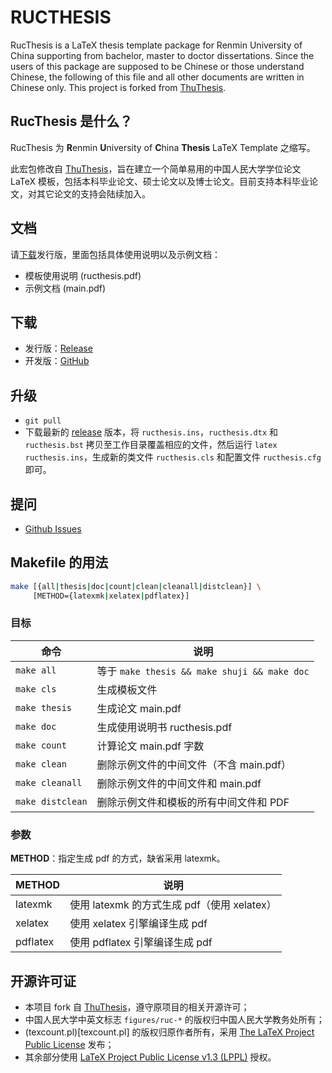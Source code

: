 RUCTHESIS
=========

RucThesis is a LaTeX thesis template package for Renmin University of China supporting from bachelor, master to doctor dissertations. Since the users of this package are supposed to be Chinese or those understand Chinese, the following of this file and all other documents are written in Chinese only. This project is forked from [ThuThesis](https://github.com/xueruini/thuthesis).


RucThesis 是什么？
-----------------

RucThesis 为 <b>R</b>enmin <b>U</b>niversity of <b>C</b>hina <b>Thesis</b> LaTeX Template 之缩写。

此宏包修改自 [ThuThesis](https://github.com/xueruini/thuthesis)，旨在建立一个简单易用的中国人民大学学位论文 LaTeX 模板，包括本科毕业论文、硕士论文以及博士论文。目前支持本科毕业论文，对其它论文的支持会陆续加入。


文档
----

请[下载](https://github.com/abuccts/ructhesis/releases)发行版，里面包括具体使用说明以及示例文档：

* 模板使用说明 (ructhesis.pdf)
* 示例文档 (main.pdf)


下载
----

* 发行版：[Release](https://github.com/abuccts/ructhesis/releases)
* 开发版：[GitHub](https://github.com/abuccts/ructhesis)

升级
----

* `git pull`
* 下载最新的 [release](https://github.com/abuccts/ructhesis/releases) 版本，将 `ructhesis.ins`，`ructhesis.dtx` 和 `ructhesis.bst` 拷贝至工作目录覆盖相应的文件，然后运行 `latex ructhesis.ins`，生成新的类文件 `ructhesis.cls` 和配置文件 `ructhesis.cfg` 即可。


提问
----

* [Github Issues](http://github.com/abuccts/ructhesis/issues)


Makefile 的用法
---------------

``` sh
make [{all|thesis|doc|count|clean|cleanall|distclean}] \
     [METHOD={latexmk|xelatex|pdflatex}]
```

### 目标

| 命令             | 说明                                         |
| ---------------- | -------------------------------------------- |
| `make all`       | 等于 `make thesis && make shuji && make doc` |
| `make cls`       | 生成模板文件                                 |
| `make thesis`    | 生成论文 main.pdf                            |
| `make doc`       | 生成使用说明书 ructhesis.pdf                 |
| `make count`     | 计算论文 main.pdf 字数                       |
| `make clean`     | 删除示例文件的中间文件（不含 main.pdf）      |
| `make cleanall`  | 删除示例文件的中间文件和 main.pdf            |
| `make distclean` | 删除示例文件和模板的所有中间文件和 PDF       |

### 参数


**METHOD**：指定生成 pdf 的方式，缺省采用 latexmk。

| METHOD   | 说明                                        |
| -------- | ------------------------------------------- |
| latexmk  | 使用 latexmk 的方式生成 pdf（使用 xelatex） |
| xelatex  | 使用 xelatex 引擎编译生成 pdf               |
| pdflatex | 使用 pdflatex 引擎编译生成 pdf              |


开源许可证
----------

* 本项目 fork 自 [ThuThesis](https://github.com/xueruini/thuthesis/tree/4deba6c6bf2adda781c10018eae6162e57c4b4dc)，遵守原项目的相关开源许可；
* 中国人民大学中英文标志 `figures/ruc-*` 的版权归中国人民大学教务处所有；
* (texcount.pl)[texcount.pl] 的版权归原作者所有，采用 [The LaTeX Project Public License](https://www.latex-project.org/lppl.txt]) 发布；
* 其余部分使用 [LaTeX Project Public License v1.3 (LPPL)](LICENSE) 授权。